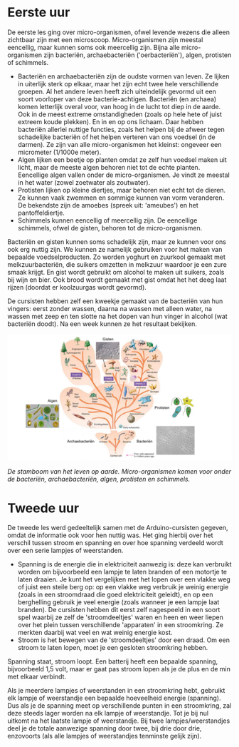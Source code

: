 # Eerste uur
De eerste les ging over micro-organismen, ofwel levende wezens die alleen zichtbaar zijn met een microscoop. Micro-organismen zijn meestal eencellig, maar kunnen soms ook meercellig zijn. Bijna alle micro-organismen zijn bacteriën, archaebacteriën ('oerbacteriën'), algen, protisten of schimmels.
- Bacteriën en archaebacteriën zijn de oudste vormen van leven. Ze lijken in uiterlijk sterk op elkaar, maar het zijn echt twee hele verschillende groepen. Al het andere leven heeft zich uiteindelijk gevormd uit een soort voorloper van deze bacterie-achtigen. Bacteriën (en archaea) komen letterlijk overal voor, van hoog in de lucht tot diep in de aarde. Ook in de meest extreme omstandigheden (zoals op hele hete of juist extreem koude plekken). En in en op ons lichaam. Daar hebben bacteriën allerlei nuttige functies, zoals het helpen bij de afweer tegen schadelijke bacteriën of het helpen verteren van ons voedsel (in de darmen). Ze zijn van alle micro-organismen het kleinst: ongeveer een micrometer (1/1000e meter).
- Algen lijken een beetje op planten omdat ze zelf hun voedsel maken uit licht, maar de meeste algen behoren niet tot de echte planten. Eencellige algen vallen onder de micro-organismen. Je vindt ze meestal in het water (zowel zoetwater als zoutwater).
- Protisten lijken op kleine diertjes, maar behoren niet echt tot de dieren. Ze kunnen vaak zwemmen en sommige kunnen van vorm veranderen. De bekendste zijn de amoebes (spreek uit: 'ameubes') en het pantoffeldiertje.
- Schimmels kunnen eencellig of meercellig zijn. De eencellige schimmels, ofwel de gisten, behoren tot de micro-organismen.

Bacteriën en gisten kunnen soms schadelijk zijn, maar ze kunnen voor ons ook erg nuttig zijn. We kunnen ze namelijk gebruiken voor het maken van bepaalde voedselproducten. Zo worden yoghurt en zuurkool gemaakt met melkzuurbacteriën, die suikers omzetten in melkzuur waardoor je een zure smaak krijgt. En gist wordt gebruikt om alcohol te maken uit suikers, zoals bij wijn en bier. Ook brood wordt gemaakt met gist omdat het het deeg laat rijzen (doordat er koolzuurgas wordt gevormd).

De cursisten hebben zelf een kweekje gemaakt van de bacteriën van hun vingers: eerst zonder wassen, daarna na wassen met alleen water, na wassen met zeep en ten slotte na het dopen van hun vinger in alcohol (wat bacteriën doodt). Na een week kunnen ze het resultaat bekijken.

![stamboom](stamboom.png)

*De stamboom van het leven op aarde. Micro-organismen komen voor onder de bacteriën, archaebacteriën, algen, protisten en schimmels.*

# Tweede uur
De tweede les werd gedeeltelijk samen met de Arduino-cursisten gegeven, omdat de informatie ook voor hen nuttig was. Het ging hierbij over het verschil tussen stroom en spanning en over hoe spanning verdeeld wordt over een serie lampjes of weerstanden.
- Spanning is de energie die in elektriciteit aanwezig is: deze kan verbruikt worden om bijvoorbeeld een lampje te laten branden of een motortje te laten draaien. Je kunt het vergelijken met het lopen over een vlakke weg of juist een steile berg op: op een vlakke weg verbruik je weinig energie (zoals in een stroomdraad die goed elektriciteit geleidt), en op een berghelling gebruik je veel energie (zoals wanneer je een lampje laat branden). De cursisten hebben dit eerst zelf nagespeeld in een soort spel waarbij ze zelf de 'stroomdeeltjes' waren en heen en weer liepen over het plein tussen verschillende 'apparaten' in een stroomkring. Ze merkten daarbij wat veel en wat weinig energie kost.
- Stroom is het bewegen van de 'stroomdeeltjes' door een draad. Om een stroom te laten lopen, moet je een gesloten stroomkring hebben.

Spanning staat, stroom loopt. Een batterij heeft een bepaalde spanning, bijvoorbeeld 1,5 volt, maar er gaat pas stroom lopen als je de plus en de min met elkaar verbindt.

Als je meerdere lampjes of weerstanden in een stroomkring hebt, gebruikt elk lampje of weerstandje een bepaalde hoeveelheid energie (spanning). Dus als je de spanning meet op verschillende punten in een stroomkring, zal deze steeds lager worden na elk lampje of weerstandje. Tot je bij nul uitkomt na het laatste lampje of weerstandje. Bij twee lampjes/weerstandjes deel je de totale aanwezige spanning door twee, bij drie door drie, enzovoorts (als alle lampjes of weerstandjes tenminste gelijk zijn).
